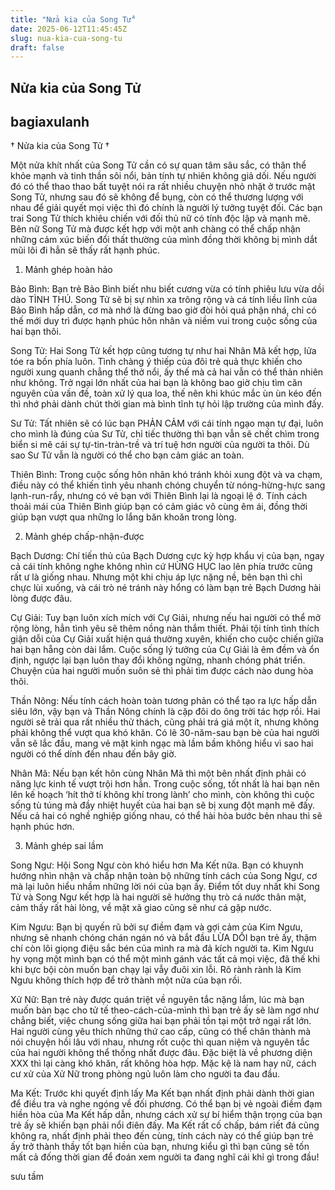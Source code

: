 ```yaml
---
title: "Nửa kia của Song Tử"
date: 2025-06-12T11:45:45Z
slug: nua-kia-cua-song-tu
draft: false
---
```


## Nửa kia của Song Tử

## bagiaxulanh

† Nửa kia của Song Tử †
 
 
Một nửa khít nhất của Song Tử cần có sự quan tâm sâu sắc, có thân thể khỏe mạnh và tinh thần sôi nổi, bản tính tự nhiên không giả dối. Nếu người đó có thể thao thao bất tuyệt nói ra rất nhiều chuyện nhỏ nhặt ở trước mặt Song Tử, nhưng sau đó sẽ không để bụng, còn có thể thương lượng với nhau để giải quyết mọi việc thì đó chính là người lý tưởng tuyệt đối. Các bạn trai Song Tử thích khiêu chiến với đối thủ nữ có tính độc lập và mạnh mẽ. Bên nữ Song Tử mà được kết hợp với một anh chàng có thể chấp nhận những cảm xúc biến đổi thất thường của mình đồng thời không bị mình dắt mũi lôi đi hẳn sẽ thấy rất hạnh phúc.
 
1. Mảnh ghép hoàn hảo
 
Bảo Bình: Bạn trẻ Bảo Bình biết nhu biết cương vừa có tính phiêu lưu vừa dồi dào TÌNH THÚ. Song Tử sẽ bị sự nhìn xa trông rộng và cá tính liều lĩnh của Bảo Bình hấp dẫn, cơ mà nhớ là đừng bao giờ đòi hỏi quá phận nhá, chỉ có thế mới duy trì được hạnh phúc hôn nhân và niềm vui trong cuộc sống của hai bạn thôi.
 
Song Tử: Hai Song Tử kết hợp cũng tương tự như hai Nhân Mã kết hợp, lửa tóe ra bốn phía luôn. Tình chàng ý thiếp của đôi trẻ quả thực khiến cho người xung quanh chẳng thể thở nổi, ấy thế mà cả hai vẫn có thể thản nhiên như không. Trở ngại lớn nhất của hai bạn là không bao giờ chịu tìm căn nguyên của vấn đề, toàn xử lý qua loa, thế nên khi khúc mắc ùn ùn kéo đến thì nhớ phải dành chút thời gian mà bình tĩnh tự hỏi lập trường của mình đấy.
 
Sư Tử: Tất nhiên sẽ có lúc bạn PHẢN CẢM với cái tính ngạo mạn tự đại, luôn cho mình là đúng của Sư Tử, chỉ tiếc thường thì bạn vẫn sẽ chết chìm trong biển si mê cái sự tự-tin-tràn-trề và trí tuệ hơn người của người ta thôi. Dù sao Sư Tử vẫn là người có thể cho bạn cảm giác an toàn.
 
Thiên Bình: Trong cuộc sống hôn nhân khó tránh khỏi xung đột và va chạm, điều này có thể khiến tình yêu nhanh chóng chuyển từ nóng-hừng-hực sang lạnh-run-rẩy, nhưng có vẻ bạn với Thiên Bình lại là ngoại lệ ớ. Tính cách thoải mái của Thiên Bình giúp bạn có cảm giác vô cùng êm ái, đồng thời giúp bạn vượt qua những lo lắng băn khoăn trong lòng.
 
 
2. Mảnh ghép chấp-nhận-được
 
 
Bạch Dương: Chí tiến thủ của Bạch Dương cực kỳ hợp khẩu vị của bạn, ngay cả cái tính không nghe không nhìn cứ HÙNG HỤC lao lên phía trước cũng rất ư là giống nhau. Nhưng một khi chịu áp lực nặng nề, bên bạn thì chỉ chực lùi xuống, và cái trò né tránh này hổng có làm bạn trẻ Bạch Dương hài lòng được đâu.
 
Cự Giải: Tuy bạn luôn xích mích với Cự Giải, nhưng nếu hai người có thể mở rộng lòng, hẳn tình yêu sẽ thêm nồng nàn thắm thiết. Phải tội tính tình thích giận dỗi của Cự Giải xuất hiện quá thường xuyên, khiến cho cuộc chiến giữa hai bạn hẵng còn dài lắm. Cuộc sống lý tưởng của Cự Giải là êm đềm và ổn định, ngược lại bạn luôn thay đổi không ngừng, nhanh chóng phát triển. Chuyện của hai người muốn suôn sẻ thì phải tìm được cách nào dung hòa thôi.
 
Thần Nông: Nếu tính cách hoàn toàn tương phản có thể tạo ra lực hấp dẫn siêu lớn, vậy bạn và Thần Nông chính là cặp đôi do ông trời tác hợp rồi. Hai người sẽ trải qua rất nhiều thử thách, cũng phải trá giá một ít, nhưng không phải không thể vượt qua khó khăn. Có lẽ 30-năm-sau bạn bè của hai người vẫn sẽ lắc đầu, mang vẻ mặt kinh ngạc mà lầm bầm không hiểu vì sao hai người có thể dính đến nhau đến bây giờ.
 
Nhân Mã: Nếu bạn kết hôn cùng Nhân Mã thì một bên nhất định phải có năng lực kinh tế vượt trội hơn hẳn. Trong cuộc sống, tốt nhất là hai bạn nên lên kế hoạch ‘hít thở tí không khí trong lành’ cho mình, còn không thì cuộc sống tù túng mà đầy nhiệt huyết của hai bạn sẽ bị xung đột mạnh mẽ đấy. Nếu cả hai có nghề nghiệp giống nhau, có thể hài hòa bước bên nhau thì sẽ hạnh phúc hơn.
 
 
3. Mảnh ghép sai lầm
 
Song Ngư: Hội Song Ngư còn khó hiểu hơn Ma Kết nữa. Bạn có khuynh hướng nhìn nhận và chấp nhận toàn bộ những tính cách của Song Ngư, cơ mà lại luôn hiểu nhầm những lời nói của bạn ấy. Điểm tốt duy nhất khi Song Tử và Song Ngư kết hợp là hai người sẽ hưởng thụ trò cá nước thân mật, cảm thấy rất hài lòng, về mặt xã giao cũng sẽ như cá gặp nước.
 
Kim Ngưu: Bạn bị quyến rũ bởi sự điềm đạm và gợi cảm của Kim Ngưu, nhưng sẽ nhanh chóng chán ngán nó và bắt đầu LỪA DỐI bạn trẻ ấy, thậm chí còn lôi giọng điệu sắc bén của mình ra mà đả kích người ta. Kim Ngưu hy vọng một mình bạn có thể một mình gánh vác tất cả mọi việc, đã thế khi khi bực bội còn muốn bạn chạy lại vẫy đuôi xin lỗi. Rõ rành rành là Kim Ngưu không thích hợp để trở thành một nửa của bạn rồi.
 
Xử Nữ: Bạn trẻ này được quán triệt về nguyên tắc nặng lắm, lúc mà bạn muốn bàn bạc cho tử tế theo-cách-của-mình thì bạn trẻ ấy sẽ làm ngơ như chẳng biết, việc chung sống giữa hai bạn phải tồn tại một trở ngại rất lớn. Hai người cùng yêu thích những thứ cao cấp, cũng có thể chân thành mà nói chuyện hồi lâu với nhau, nhưng rốt cuộc thì quan niệm và nguyên tắc của hai người không thể thống nhất được đâu. Đặc biệt là về phương diện XXX thì lại càng khó khăn, rất không hòa hợp. Mặc kệ là nam hay nữ, cách cư xử của Xử Nữ trong phòng ngủ luôn làm cho người ta đau đầu.
 
Ma Kết: Trước khi quyết định lấy Ma Kết bạn nhất định phải dành thời gian để điều tra và nghe ngóng về đối phương. Có thể bạn bị vẻ ngoài điềm đạm hiền hòa của Ma Kết hấp dẫn, nhưng cách xử sự bí hiểm thận trọng của bạn trẻ ấy sẽ khiến bạn phải nổi điên đấy. Ma Kết rất cố chấp, bám riết đá cũng không ra, nhất định phải theo đến cùng, tính cách này có thể giúp bạn trẻ ấy trở thành thầy tốt bạn hiền của bạn, nhưng kiểu gì thì bạn cũng sẽ tốn mất cả đống thời gian để đoán xem người ta đang nghĩ cái khỉ gì trong đầu!
 
 
sưu tầm
